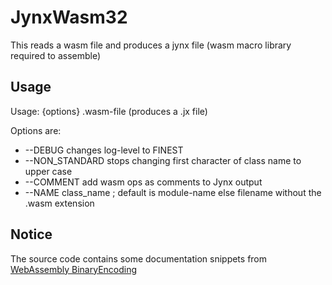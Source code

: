 # JynxWasm32

  This reads a wasm file and produces a jynx file (wasm macro library required to assemble)

## Usage

Usage:
  {options} .wasm-file
    (produces a .jx file)

Options are:

*	--DEBUG changes log-level to FINEST
*	--NON_STANDARD stops changing first character of class name to upper case
*	--COMMENT add wasm ops as comments to Jynx output
*	--NAME class_name  ; default is module-name else filename without the .wasm extension

## Notice

The source code contains some documentation snippets from 
[WebAssembly BinaryEncoding](https://github.com/WebAssembly/design/blob/main/BinaryEncoding.md)
